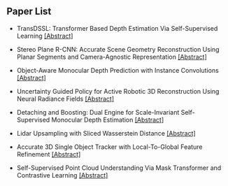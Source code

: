 ## Paper List

- TransDSSL: Transformer Based Depth Estimation Via Self-Supervised Learning
[[Abstract]](https://events.infovaya.com/presentation?id=92024)

- Stereo Plane R-CNN: Accurate Scene Geometry Reconstruction Using Planar Segments and Camera-Agnostic Representation
[[Abstract]](https://events.infovaya.com/presentation?id=92027)

- Object-Aware Monocular Depth Prediction with Instance Convolutions
[[Abstract]](https://events.infovaya.com/presentation?id=92030)

- Uncertainty Guided Policy for Active Robotic 3D Reconstruction Using Neural Radiance Fields
[[Abstract]](https://events.infovaya.com/presentation?id=92033)

- Detaching and Boosting: Dual Engine for Scale-Invariant Self-Supervised Monocular Depth Estimation
[[Abstract]](https://events.infovaya.com/presentation?id=92036)

- Lidar Upsampling with Sliced Wasserstein Distance
[[Abstract]](https://events.infovaya.com/presentation?id=92039)

- Accurate 3D Single Object Tracker with Local-To-Global Feature Refinement
[[Abstract]](https://events.infovaya.com/presentation?id=92042)

- Self-Supervised Point Cloud Understanding Via Mask Transformer and Contrastive Learning
[[Abstract]](https://events.infovaya.com/presentation?id=95234)

